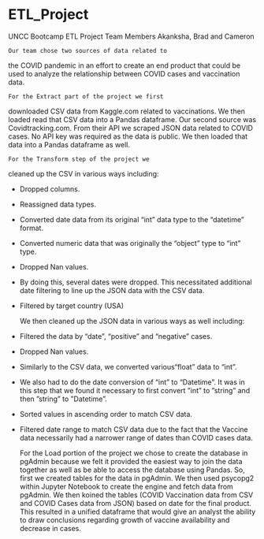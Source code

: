 # ETL_Project
UNCC Bootcamp ETL Project
Team Members
Akanksha, Brad and Cameron

    Our team chose two sources of data related to
the COVID pandemic in an effort to create an end product that could be used to analyze the relationship between COVID cases and vaccination data.

    For the Extract part of the project we first
downloaded CSV data from Kaggle.com related to vaccinations. We then loaded read that CSV data into a Pandas dataframe. Our second source was Covidtracking.com. From their API we scraped JSON data related to COVID cases. No API key was required as the data is public. We then loaded that data into a Pandas dataframe as well.

    For the Transform step of the project we
cleaned up the CSV in various ways including:
* Dropped columns.
* Reassigned data types. 
* Converted date data from its original “int” data type to the “datetime” format.
* Converted numeric data that was originally the “object” type to “int” type.
* Dropped Nan values.
* By doing this, several dates were dropped. This necessitated additional date filtering to line up the JSON data with the CSV data.
* Filtered by target country (USA)

    We then cleaned up the JSON data in various
ways as well including:
* Filtered the data by “date”, “positive” and “negative” cases.
* Dropped Nan values.
* Similarly to the CSV data, we converted various“float” data to “int”.
* We also had to do the date conversion of “int” to “Datetime”. It was in this step that we found it necessary to first convert ”int” to ”string” and then ”string” to ”Datetime”.
* Sorted values in ascending order to match CSV data.
* Filtered date range to match CSV data due to the fact that the Vaccine data necessarily had a narrower range of dates than COVID cases data.

    For the Load portion of the project we chose 
to create the database in pgAdmin because we felt it provided the easiest way to join the data together as well as be able to access the database using Pandas. 
    So, first we created tables for the data in
pgAdmin. We then used psycopg2 within Jupyter Notebook to create the engine and fetch data from pgAdmin. We then koined the tables (COVID Vaccination data from CSV and COVID Cases data from JSON) based on date for the final product.
This resulted in a unified dataframe that would give an analyst the ability to draw conclusions regarding growth of vaccine availability and decrease in cases.
